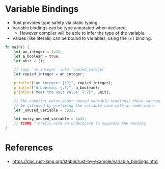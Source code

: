 # Variable Bindings
* Rust provides type safety via static typing.
* Variable bindings can be type annotated when declared.
	* However compiler will be able to infer the type of the variable.
* Values (like literals) can be bound to variables, using the `let` binding.
```rust
fn main() {
    let an_integer = 1u32;
    let a_boolean = true;
    let unit = ();

    // copy `an_integer` into `copied_integer`
    let copied_integer = an_integer;

    println!("An integer: {:?}", copied_integer);
    println!("A boolean: {:?}", a_boolean);
    println!("Meet the unit value: {:?}", unit);

    // The compiler warns about unused variable bindings; these warnings can
    // be silenced by prefixing the variable name with an underscore
    let _unused_variable = 3u32;

    let noisy_unused_variable = 2u32;
    // FIXME ^ Prefix with an underscore to suppress the warning
}
```
# References
* https://doc.rust-lang.org/stable/rust-by-example/variable_bindings.html
